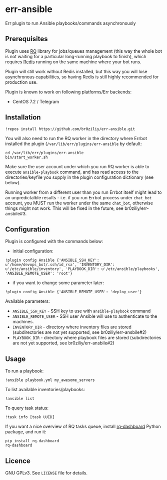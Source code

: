 err-ansible
============

Err plugin to run Ansible playbooks/commands asynchronously

Prerequisites
-------------

Plugin uses [RQ](http://python-rq.org/) library for jobs/queues management (this
way the whole bot is not waiting for a particular long-running playbook to
finish), which requires [Redis](http://redis.io/) running on the same machine
where your bot runs.

Plugin will still work without Redis installed, but this way you will lose
asynchronous capabilities, so having Redis is still highly recommended for
production use.

Plugin is known to work on following platforms/Err backends:

- CentOS 7.2 / Telegram

Installation
------------

`!repos install https://github.com/br0ziliy/err-ansible.git`

You will also need to run the RQ worker in the directory where Errbot installed
the plugin (`/var/lib/err/plugins/err-ansible` by default:

```
cd /var/lib/err/plugins/err-ansible
bin/start_worker.sh
```

Make sure the user account under which you run RQ worker is able to execute
`ansible-playbook` command, and has read access to the directories/keyfile you
supply in the plugin configuration dictionary (see below).

Running worker from a different user than you run Errbot itself might lead to an
unpredictalble results - i.e. if you run Errbot process under `chat_bot`
account, you MUST run the worker under the same `chat_bot`, otherwise things
might not work. This will be fixed in the future, see br0ziliy/err-ansbile#3.

Configuration
-------------

Plugin is configured with the commands below:

- initial configuration:

`!plugin config Ansible {'ANSIBLE_SSH_KEY': u'/home/devops_bot/.ssh/id_rsa', 'INVENTORY_DIR': u'/etc/ansible/inventory', 'PLAYBOOK_DIR': u'/etc/ansible/playbooks', 'ANSIBLE_REMOTE_USER': 'root'}`

- if you want to change some parameter later:

`!plugin config Ansible {'ANSIBLE_REMOTE_USER': 'deploy_user'}`

Available parameters:

- `ANSIBLE_SSH_KEY` - SSH key to use with `ansible-playbook` command
- `ANSIBLE_REMOTE_USER` - SSH user Ansible will use to authenticate to the
    machines.
- `INVENTORY_DIR` - directory where inventory files are stored (subdirectories
  are not yet supported, see br0ziliy/err-ansbile#2)
- `PLAYBOOK_DIR` - directory where playbook files are stored (subdirectories are
  not yet supported, see br0ziliy/err-ansbile#2)

Usage
-----

To run a playbook:

`!ansible playbook.yml my_awesome_servers`

To list available inventories/playbooks:

`!ansible list`

To query task status:

`!task info [task UUID]`

If you want a nice overview of RQ tasks queue, install
[rq-dashboard](https://github.com/ducu/rq-dashboard) Python
package, and run it:

```
pip install rq-dashboard
rq-dashboard
```

Licence
-------

GNU GPLv3. See `LICENSE` file for details.

